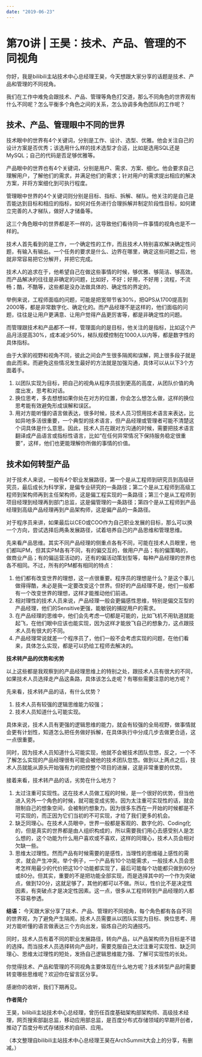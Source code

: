 ```yaml
---
date: "2019-06-23"
---  
```

      
# 第70讲 | 王昊：技术、产品、管理的不同视角
你好，我是bilibili主站技术中心总经理王昊，今天想跟大家分享的话题是技术、产品和管理的不同视角。

我们在工作中难免会跟技术、产品、管理等角色打交道，那么不同角色的世界观有什么不同呢？怎么平衡多个角色之间的关系，怎么协调多角色团队的工作呢？

## 技术、产品、管理眼中不同的世界

技术眼中的世界有4个关键词，分别是工作、设计、选型、优雅。他会关注自己的设计方案是否优秀；该选用什么样的技术选型才合适，比如是选用SQL还是MySQL；自己的代码是否足够优雅等。

产品眼中的世界也有4个关键词，分别是用户、需求、方案、细化。他会要求自己理解用户，了解他们的需求，并满足他们的需求；针对用户的需求提出相应的解决方案，并将方案细化到可执行程度。

管理眼中世界的4个关键词则分别是目标、指标、拆解、梯队。他关注的是自己是否能达到目标和相应的指标，如何对任务进行合理拆解并制定阶段性目标，如何建立完善的人才梯队，做好人才储备等。

这三个角色眼中的世界都是不一样的，这导致他们看待同一件事情的视角也是不一样的。

技术人首先看到的是工作，一个确定性的工作，而且技术人特别喜欢解决确定性问题，有输入有输出。一个任务的要求是什么、边界在哪里，确定这些问题之后，他就非常容易把它分解开，并把它完成。

<!-- [[[read_end]]] -->

技术人的追求在于，他希望自己在做这些事情的时候，够优雅、够简洁、够高效。而产品解决的往往是非确定的问题，比如好，不好；好用，不好用；流程，不流畅；酷，不酷等，这些都是没办法做具体的、确定性的界定的。

举例来说，工程师面临的问题，可能是把宽带节省30\%，把QPS从1700提高到2000等，都是非常数字化、确定化的。而产品经理不是这样的，他们面临的问题，往往是让用户更满意、让用户觉得产品更厉害等，都是非确定性的问题。

而管理跟技术和产品都不一样，管理面向的是目标，他关注的是指标，比如这个产品月活提高30\%，成本减少50\%，梯队规模控制在1000人以内等，都是数字性的具体指标。

由于大家的视野和视角不同，彼此之间会产生很多隔阂和误解，网上很多段子就是由此而来。而避免这些情况发生最好的方法就是加强沟通，具体可以从以下3个方面着手。

1.  以团队实现为目标，把自己的视角从程序员拔到更高的高度，从团队价值的角度出发，思考和对话。
2.  换位思考，多去想想如果你处在对方的位置，你会怎么想怎么做，这样的换位思考能有效避免形成误解和误区。
3.  用对方能听懂的语言做表达，很多时候，技术人员习惯用技术语言来表达，比如异地多活很重要，一个典型的技术语言，但产品经理或管理者可能不清楚这个词具体是什么意思。因此，技术人员在跟对方沟通的时候，需要把技术语言翻译成产品语言或指标性语言，比如“在任何异常情况下保持服务稳定很重要”，这样，他们也更能理解你所做的事情的价值。

## 技术如何转型产品

对于技术人来说，一般有4个职业发展路径，第一个是从工程师到研究员到高级研究员，最后成长为科学家，是偏专业研究的一条路径；第二个是从工程师到高级工程师到架构师再到主任架构师，这是偏工程实现的一条路径；第三个是从工程师到项目经理到经理再到部门总监，这是偏管理的一条路径；第四个是从工程师到产品经理到高级产品经理再到产品架构师，这是偏产品的一条路径。

对于程序员来讲，如果最后以CEO或COO作为自己职业发展的目标，那么可以换一个方向，尝试选择后两条发展路径，试着培养自己的产品思维和管理思维。

先来看产品思维。其实不同产品经理的侧重点各有不同，可能在技术人员眼里，他们都叫PM，但其实PM各有不同，有的偏交互的，做用户产品；有的偏策略的，做商业产品；有的偏运营活动的，还有的偏活动策划型等，每种产品经理的世界也各不相同。不过，所有的PM都有相同的特点：

1.  他们都有改变世界的理想，这一点很重要。程序员的理想是什么？是这个事儿做得得酷，未必是我一定要改变这个世界。但好的产品经理不是，他们一般都有一个改变世界的理想，这样才能推动他们前进。
2.  相对理性的技术人员来说，产品经理一般会更偏感性思维，特别是偏交互型的产品经理，他们的Sensitive更强，能敏锐的捕捉用户的需求。
3.  在产品经理的思维中，他们会先考虑一切都是可能的，比如飞机不用轨道就能起飞，在他们眼中应该也能实现，因为这样才能放飞自己的想象力，这点跟技术人员有很大的不同。
4.  产品经理常说就差一个程序员了，他们一般不会考虑实现的问题，在他们看来，具体怎么实现，都是可以扔给工程师去解决的。

**技术转产品的优势和劣势**

以上这些都是我观察到的产品经理思维上的特别之处，跟技术人员有很大的不同，如果技术人员选择走产品这条路，具体该怎么走呢？有哪些需要注意的地方呢？

先来看，技术转产品的话，有什么优势？

1.  技术人员有较强的逻辑思维能力较强；
2.  技术人员知道什么可能实现。

具体来说，技术人员有更强的逻辑思维的能力，就会有较强的全局视野，做事情就会更有计划性，知道怎么把任务做好拆解，在具体执行中分成几步去做更合适，这一点很重要。

同时，因为技术人员知道什么可能实现，他就不会被技术团队忽悠，反之，一个不了解怎么实现的产品经理很有可能会被他的技术团队忽悠。做到以上两点之后，技术人员就能从源头开始强有力的把控整个项目的进展，这是非常重要的优势。

接着来看，技术转产品的话，劣势在什么地方？

1.  太过注重可实现性。这在技术人员做工程的时候，是一个很好的优势，但当他进入另外一个角色的时候，就可能变成劣势。因为太注重可实现性的话，就会限制自己的想象空间，会被制约想象力。因为很多东西在一开始的时候都是不可实现的，而正因为它们当初的不可实现，才给了我们更多的机会。
2.  缺乏同理心。在技术人员眼中，世界一般都是客观的、数字化的、Coding化的，但是真实的世界都是由人组织构成的，所以需要我们用心去感受别人是怎么想的，这个功能为什么用户喜欢或不喜欢，这样的同理心，技术人员会相对欠缺一些。
3.  思维太过理性。然而产品有时候需要的是感性，当理性的思维碰上感性的需求，就会产生冲突。举个例子，一个产品有10个功能需求，一般技术人员会思考怎样用最少的代价把这10个功能都实现了，最后可能每个功能都只做到60分或80分。但其实，重要的不是把功能全部实现，而是选择其中的一个作为突破点，做到120分，这就足够了，其他的都可以不做。所以，性价比不是决定性因素，有突破点才是决定性因素。这一点，很多从工程师转到产品经理的人都不容易参透。

**结语：** 今天跟大家分享了技术、产品、管理的不同视角，每个角色都有各自不同的世界观，为了避免产生隔阂，技术人员需要从以团队实现为目标、换位思考、用对方能听懂的语言做表达三个方向出发，锻炼自己的沟通技巧。

同时，技术人员有着不同的职业发展路径，转向产品，以产品架构师为目标是不错的选择。而当技术人员选择转向产品时，需要克服自己太过注重可实现性、缺乏同理心、思维太过理性的短处，发扬自己逻辑思维能力强、了解可实现性的长处。

你觉得技术、产品和管理的不同视角主要体现在什么地方呢？技术转型产品时需要转变哪些思维呢？欢迎你在留言区分享。

感谢你的收听，我们下期再见。

**作者简介**

王昊，bilibili主站技术中心总经理，曾历任百度基础架构部架构师、高级技术经理，网页搜索部副总监，移动应用部总监，是百度分布式存储领域的早期开创者，推动了百度分布式存储技术的自研、应用。

（本文整理自bilibili主站技术中心总经理王昊在ArchSummit大会上的分享，有删减。）